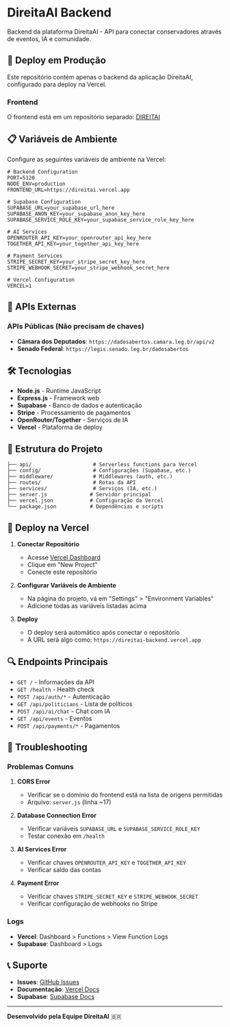 # DireitaAI Backend

Backend da plataforma DireitaAI - API para conectar conservadores através de eventos, IA e comunidade.

## 🚀 Deploy em Produção

Este repositório contém apenas o backend da aplicação DireitaAI, configurado para deploy na Vercel.

### Frontend
O frontend está em um repositório separado: [DIREITAI](https://github.com/AUTVSIONAI/DIREITAI)

## 📋 Variáveis de Ambiente

Configure as seguintes variáveis de ambiente na Vercel:

```env
# Backend Configuration
PORT=5120
NODE_ENV=production
FRONTEND_URL=https://direitai.vercel.app

# Supabase Configuration
SUPABASE_URL=your_supabase_url_here
SUPABASE_ANON_KEY=your_supabase_anon_key_here
SUPABASE_SERVICE_ROLE_KEY=your_supabase_service_role_key_here

# AI Services
OPENROUTER_API_KEY=your_openrouter_api_key_here
TOGETHER_API_KEY=your_together_api_key_here

# Payment Services
STRIPE_SECRET_KEY=your_stripe_secret_key_here
STRIPE_WEBHOOK_SECRET=your_stripe_webhook_secret_here

# Vercel Configuration
VERCEL=1
```

## 🔗 APIs Externas

### APIs Públicas (Não precisam de chaves)
- **Câmara dos Deputados**: `https://dadosabertos.camara.leg.br/api/v2`
- **Senado Federal**: `https://legis.senado.leg.br/dadosabertos`

## 🛠️ Tecnologias

- **Node.js** - Runtime JavaScript
- **Express.js** - Framework web
- **Supabase** - Banco de dados e autenticação
- **Stripe** - Processamento de pagamentos
- **OpenRouter/Together** - Serviços de IA
- **Vercel** - Plataforma de deploy

## 📁 Estrutura do Projeto

```
├── api/                    # Serverless functions para Vercel
├── config/                 # Configurações (Supabase, etc.)
├── middleware/             # Middlewares (auth, etc.)
├── routes/                 # Rotas da API
├── services/               # Serviços (IA, etc.)
├── server.js              # Servidor principal
├── vercel.json            # Configuração da Vercel
└── package.json           # Dependências e scripts
```

## 🚀 Deploy na Vercel

1. **Conectar Repositório**
   - Acesse [Vercel Dashboard](https://vercel.com/dashboard)
   - Clique em "New Project"
   - Conecte este repositório

2. **Configurar Variáveis de Ambiente**
   - Na página do projeto, vá em "Settings" > "Environment Variables"
   - Adicione todas as variáveis listadas acima

3. **Deploy**
   - O deploy será automático após conectar o repositório
   - A URL será algo como: `https://direitai-backend.vercel.app`

## 🔍 Endpoints Principais

- `GET /` - Informações da API
- `GET /health` - Health check
- `POST /api/auth/*` - Autenticação
- `GET /api/politicians` - Lista de políticos
- `POST /api/ai/chat` - Chat com IA
- `GET /api/events` - Eventos
- `POST /api/payments/*` - Pagamentos

## 🐛 Troubleshooting

### Problemas Comuns

1. **CORS Error**
   - Verificar se o domínio do frontend está na lista de origens permitidas
   - Arquivo: `server.js` (linha ~17)

2. **Database Connection Error**
   - Verificar variáveis `SUPABASE_URL` e `SUPABASE_SERVICE_ROLE_KEY`
   - Testar conexão em `/health`

3. **AI Services Error**
   - Verificar chaves `OPENROUTER_API_KEY` e `TOGETHER_API_KEY`
   - Verificar saldo das contas

4. **Payment Error**
   - Verificar chaves `STRIPE_SECRET_KEY` e `STRIPE_WEBHOOK_SECRET`
   - Verificar configuração de webhooks no Stripe

### Logs
- **Vercel**: Dashboard > Functions > View Function Logs
- **Supabase**: Dashboard > Logs

## 📞 Suporte

- **Issues**: [GitHub Issues](https://github.com/AUTVSIONAI/DIREITAI-backend/issues)
- **Documentação**: [Vercel Docs](https://vercel.com/docs)
- **Supabase**: [Supabase Docs](https://supabase.com/docs)

---

**Desenvolvido pela Equipe DireitaAI** 🇧🇷